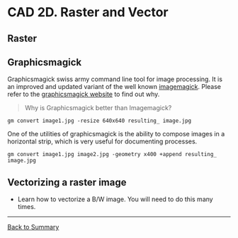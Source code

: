 # CAD 2D. Raster and Vector

## Raster

## Graphicsmagick
Graphicsmagick swiss army command line tool for image processing. It is an improved and updated variant of the well known [imagemagick](https://www.imagemagick.org/script/index.php). Please refer to the [graphicsmagick website](http://www.graphicsmagick.org/) to find out why.

> Why is Graphicsmagick better than Imagemagick?

`gm convert image1.jpg -resize 640x640 resulting_
image.jpg`

One of the utilities of graphicsmagick is the ability to compose images in a horizontal strip, which is very useful for documenting processes.

`gm convert image1.jpg image2.jpg -geometry x400 +append resulting_
image.jpg`


## Vectorizing a raster image

* Learn how to vectorize a B/W image. You will need to do this many times.
---
[Back to Summary](../summary.md)
